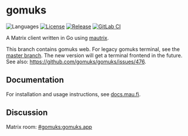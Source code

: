 # gomuks
![Languages](https://img.shields.io/github/languages/top/gomuks/gomuks.svg)
[![License](https://img.shields.io/github/license/gomuks/gomuks.svg)](LICENSE)
[![Release](https://img.shields.io/github/release/gomuks/gomuks/all.svg)](https://github.com/gomuks/gomuks/releases)
[![GitLab CI](https://mau.dev/gomuks/gomuks/badges/main/pipeline.svg)](https://mau.dev/gomuks/gomuks/pipelines)

A Matrix client written in Go using [mautrix](https://github.com/mautrix/go).

This branch contains gomuks web. For legacy gomuks terminal, see the
[master branch](https://github.com/gomuks/gomuks/tree/master). The new
version will get a terminal frontend in the future. See also:
<https://github.com/gomuks/gomuks/issues/476>.

## Documentation
For installation and usage instructions, see [docs.mau.fi](https://docs.mau.fi/gomuks/).

## Discussion
Matrix room: [#gomuks:gomuks.app](https://matrix.to/#/#gomuks:gomuks.app)
